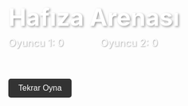 <!DOCTYPE html>
<html lang="tr">
<head>
  <meta charset="UTF-8" />
  <meta name="viewport" content="width=device-width, initial-scale=1.0" />
  <title>Hafıza Arenası</title>
  <style>
    @import url('https://fonts.googleapis.com/css2?family=Fredoka+One&display=swap');

    body {
      font-family: 'Fredoka One', cursive;
      background: linear-gradient(to right, #f9d423, #ff4e50);
      display: flex;
      flex-direction: column;
      align-items: center;
      justify-content: center;
      height: 100vh;
      margin: 0;
    }

    h1 {
      color: white;
      font-size: 48px;
      text-shadow: 2px 2px 4px #00000060;
      margin-bottom: 10px;
    }

    .scores {
      display: flex;
      justify-content: space-between;
      width: 300px;
      font-size: 20px;
      color: white;
      margin-bottom: 20px;
      text-shadow: 1px 1px 2px #00000060;
    }

    .game-board {
      display: grid;
      grid-template-columns: repeat(4, 100px);
      grid-gap: 10px;
    }

    .card {
      width: 100px;
      height: 100px;
      background-color: #ff6600;
      border-radius: 12px;
      display: flex;
      align-items: center;
      justify-content: center;
      font-size: 14px;
      color: black;
      cursor: pointer;
      position: relative;
      transition: transform 0.3s ease;
      box-shadow: 2px 2px 5px #00000040;
      transform-style: preserve-3d;
      perspective: 1000px;
    }

    .card.flipped {
      transform: rotateY(180deg);
    }

    .card-inner {
      position: absolute;
      width: 100%;
      height: 100%;
      display: flex;
      align-items: center;
      justify-content: center;
      backface-visibility: hidden;
      border-radius: 12px;
    }

    .card .front {
      background-color: white;
      transform: rotateY(180deg);
    }

    .card .back {
      background-color: #ff6600;
      color: transparent;
    }

    .card.matched {
      animation: fadeOut 0.5s forwards;
    }

    @keyframes fadeOut {
      to {
        opacity: 0;
        transform: scale(0.5);
      }
    }

    #restart {
      margin-top: 20px;
      padding: 10px 20px;
      font-size: 16px;
      border: none;
      border-radius: 5px;
      background-color: #333;
      color: white;
      cursor: pointer;
    }

    #winner {
      font-size: 24px;
      color: white;
      margin-top: 20px;
      text-shadow: 1px 1px 2px #00000060;
    }
  </style>
</head>
<body>
  <h1>Hafıza Arenası</h1>
  <div class="scores">
    <div>Oyuncu 1: <span id="score1">0</span></div>
    <div>Oyuncu 2: <span id="score2">0</span></div>
  </div>
  <div class="game-board" id="gameBoard"></div>
  <div id="winner"></div>
  <button id="restart" onclick="startGame()">Tekrar Oyna</button>

  <script>
    const pairs = [
      ['Akdeniz İklimi', 'Çalı Biyomu'],
      ['Karadeniz İklimi', 'Ilıman Yaprak Döken Orman Biyomu'],
      ['Karasal İklim', 'Step Biyomu'],
      ['Marmara İklimi', 'Ayçiçeği'],
      ['Manisa', 'Üzüm'],
      ['Konya', 'Ereğli Elması'],
      ['Ordu', 'Fındık'],
      ['Bursa', 'Şeftali']
    ];

    let cards = [];
    let flippedCards = [];
    let matchedCount = 0;
    let currentPlayer = 1;
    let score1 = 0;
    let score2 = 0;

    function shuffle(array) {
      return array.flat().sort(() => Math.random() - 0.5);
    }

    function startGame() {
      cards = shuffle(pairs);
      flippedCards = [];
      matchedCount = 0;
      score1 = 0;
      score2 = 0;
      currentPlayer = 1;
      document.getElementById('score1').textContent = score1;
      document.getElementById('score2').textContent = score2;
      document.getElementById('winner').textContent = '';
      const board = document.getElementById('gameBoard');
      board.innerHTML = '';
      cards.forEach((text, index) => {
        const card = document.createElement('div');
        card.className = 'card';
        card.dataset.text = text;
        card.innerHTML = `
          <div class="card-inner back"></div>
          <div class="card-inner front">${text}</div>
        `;
        card.addEventListener('click', () => flipCard(card));
        board.appendChild(card);
      });
    }

    function flipCard(card) {
      if (flippedCards.length === 2 || card.classList.contains('flipped') || card.classList.contains('matched')) return;
      card.classList.add('flipped');
      flippedCards.push(card);
      if (flippedCards.length === 2) {
        const [first, second] = flippedCards;
        if (isMatch(first.dataset.text, second.dataset.text)) {
          first.classList.add('matched');
          second.classList.add('matched');
          if (currentPlayer === 1) {
            score1++;
            document.getElementById('score1').textContent = score1;
          } else {
            score2++;
            document.getElementById('score2').textContent = score2;
          }
          matchedCount++;
          if (matchedCount === pairs.length) showWinner();
          flippedCards = [];
        } else {
          setTimeout(() => {
            first.classList.remove('flipped');
            second.classList.remove('flipped');
            flippedCards = [];
            currentPlayer = currentPlayer === 1 ? 2 : 1;
          }, 1000);
        }
      }
    }

    function isMatch(text1, text2) {
      return pairs.some(pair => pair.includes(text1) && pair.includes(text2) && text1 !== text2);
    }

    function showWinner() {
      let message = '';
      if (score1 > score2) message = '🎉 Oyuncu 1 Kazandı!';
      else if (score2 > score1) message = '🎉 Oyuncu 2 Kazandı!';
      else message = '🤝 Berabere!';
      document.getElementById('winner').textContent = message;
    }

    startGame();
  </script>
</body>
</html>
